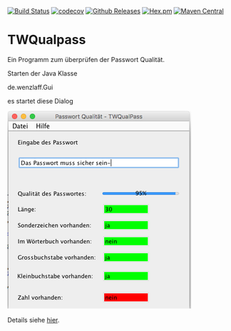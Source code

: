 [![Build Status](https://travis-ci.org/IT-Berater/TWQualpass.svg?branch=master)](https://travis-ci.org/IT-Berater/TWQualpass) 
[![codecov](https://codecov.io/gh/IT-Berater/TWQualpass/branch/master/graph/badge.svg)](https://codecov.io/gh/IT-Berater/TWQualpass) 
[![Github Releases](https://img.shields.io/github/downloads/atom/atom/latest/total.svg)](https://github.com/IT-Berater/TWQualpass)
[![Hex.pm](https://img.shields.io/hexpm/l/plug.svg)](https://github.com/IT-Berater/TWQualpass)
[![Maven Central](https://maven-badges.herokuapp.com/maven-central/TWQualpass/TWQualpass/badge.svg)](https://maven-badges.herokuapp.com/maven-central/de.wenzlaff.TWQualpass/de.wenzlaff.TWQualpass)


# TWQualpass

Ein Programm zum überprüfen der Passwort Qualität.

Starten der Java Klasse

de.wenzlaff.Gui

es startet diese Dialog

![](/bilder/TWQualpass.png)

Details siehe [hier](http://www.wenzlaff.de/TWQualpass.html).
